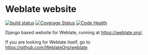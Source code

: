 # Weblate website

[![build status](https://secure.travis-ci.org/WeblateOrg/website.png)](https://travis-ci.org/WeblateOrg/website)
[![Coverage Status](https://codecov.io/github/WeblateOrg/website/coverage.svg?branch=master)](https://codecov.io/github/WeblateOrg/website?branch=master)
[![Code Health](https://landscape.io/github/WeblateOrg/website/master/landscape.svg?style=flat)](https://landscape.io/github/WeblateOrg/website/master)

Django based website for Weblate, running at <https://weblate.org/>.

If you are looking for Weblate itself, go to <https://github.com/WeblateOrg/weblate>.
